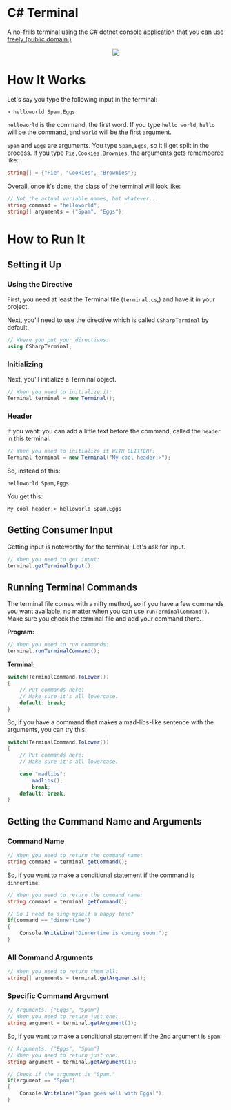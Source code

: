 # C# Terminal
A no-frills terminal using the C# dotnet console application that you can use [freely (public domain.)](LICENSE.txt)

<p align="center">
  <img src="docs/preview.gif"/>
</p>

# How It Works
Let's say you type the following input in the terminal:
```
> helloworld Spam,Eggs
```

`helloworld` is the command, the first word. If you type `hello world`, `hello` will be the command, and `world` will be the first argument.

`Spam` and `Eggs` are arguments. You type `Spam,Eggs`, so it'll get split in the process. If you type `Pie,Cookies,Brownies`, the arguments gets remembered like:
```cs
string[] = {"Pie", "Cookies", "Brownies"};
```

Overall, once it's done, the class of the terminal will look like:
```cs
// Not the actual variable names, but whatever...
string command = "helloworld";
string[] arguments = {"Spam", "Eggs"};
```

# How to Run It
## Setting it Up
### Using the Directive
First, you need at least the Terminal file (`terminal.cs`,) and have it in your project. 

Next, you'll need to use the directive which is called `CSharpTerminal` by default.

```cs
// Where you put your directives:
using CSharpTerminal;
```
### Initializing
Next, you'll initialize a Terminal object.

```cs
// When you need to initialize it:
Terminal terminal = new Terminal();
```
### Header
If you want: you can add a little text before the command, called the `header` in this terminal.

```cs
// When you need to initialize it WITH GLITTER!:
Terminal terminal = new Terminal("My cool header:>");
```

So, instead of this:
```
helloworld Spam,Eggs
```

You get this:
```
My cool header:> helloworld Spam,Eggs
```

## Getting Consumer Input
Getting input is noteworthy for the terminal; Let's ask for input.
```cs
// When you need to get input:
terminal.getTerminalInput();
```
## Running Terminal Commands
The terminal file comes with a nifty method, so if you have a few commands you want available, no matter when you can use `runTerminalCommand()`. Make sure you check the terminal file and add your command there.

**Program:**
```cs
// When you need to run commands:
terminal.runTerminalCommand();
```

**Terminal:**
```cs
switch(TerminalCommand.ToLower())
{
    // Put commands here:
    // Make sure it's all lowercase.
    default: break;
}
```

So, if you have a command that makes a mad-libs-like sentence with the arguments, you can try this:
```cs
switch(TerminalCommand.ToLower())
{
    // Put commands here:
    // Make sure it's all lowercase.

    case "madlibs":
        madlibs();
        break;
    default: break;
}
```

## Getting the Command Name and Arguments
### Command Name
```cs
// When you need to return the command name:
string command = terminal.getCommand();
```

So, if you want to make a conditional statement if the command is `dinnertime`:

```cs
// When you need to return the command name:
string command = terminal.getCommand();

// Do I need to sing myself a happy tune?
if(command == "dinnertime")
{
    Console.WriteLine("Dinnertime is coming soon!");
}
```
### All Command Arguments
```cs
// When you need to return them all:
string[] arguments = terminal.getArguments();
```

### Specific Command Argument
```cs
// Arguments: {"Eggs", "Spam"}
// When you need to return just one:
string argument = terminal.getArgument(1);
```
So, if you want to make a conditional statement if the 2nd argument is `Spam`:
```cs
// Arguments: {"Eggs", "Spam"}
// When you need to return just one:
string argument = terminal.getArgument(1);

// Check if the argument is "Spam."
if(argument == "Spam")
{
    Console.WriteLine("Spam goes well with Eggs!");
}
```